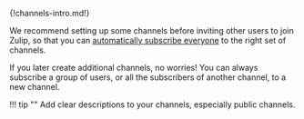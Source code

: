 {!channels-intro.md!}

We recommend setting up some channels before inviting other users to
join Zulip, so that you can [automatically subscribe
everyone](/help/set-default-channels-for-new-users) to the right set of
channels.

If you later create additional channels, no worries! You can always subscribe
a group of users, or all the subscribers of another channel, to a new channel.

!!! tip ""
    Add clear descriptions to your channels, especially public channels.
